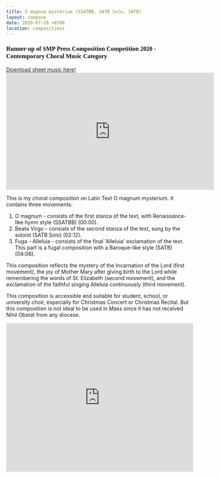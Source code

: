 ```yaml
---
title: O magnum mysterium (SSATBB, SATB Solo, SATB)
layout: compose
date: 2020-07-28 +0700
location: compositions
---
```


<h3 style="font-family: 'Calibri';color: #0D0D0D;">Runner-up of SMP Press Composition Competition 2020 - Contemporary Choral Music Category</h3>

<div class="button">
    <a href="https://www.sheetmusicplus.com/title/21833321" target="_blank" onclick="ga('send', 'event', 'buttons', 'download', 'comp-o-magnum-mysterium')">Download sheet music here!</a>
</div>

<iframe width="560" height="315" src="https://www.youtube.com/embed/ZaPOEZ4jic4" frameborder="0" allow="accelerometer; autoplay; clipboard-write; encrypted-media; gyroscope; picture-in-picture" allowfullscreen></iframe>

This is my choral composition on Latin Text O magnum mysterium. It contains three movements:
1. O magnum - consists of the first stanza of the text, with Renaissance-like hymn style (SSATBB) (00:00).
2. Beata Virgo - consists of the second stanza of the text, sung by the soloist (SATB Solo) (02:12).
3. Fuga - Alleluia - consists of the final 'Alleluia' exclamation of the text. This part is a fugal composition with a Baroque-like style (SATB) (04:06).

This composition reflects the mystery of the Incarnation of the Lord (first movement), the joy of Mother Mary after giving birth to the Lord while remembering the words of St. Elizabeth (second movement), and the exclamation of the faithful singing Alleluia continuously (third movement).

This composition is accessible and suitable for student, school, or university choir, especially for Christmas Concert or Christmas Recital. But this composition is not ideal to be used in Mass since it has not received Nihil Obstat from any diocese.

<iframe src="https://audiomack.com/embed/album/cgdl/o-magnum-mysterium?background=1" scrolling="no" width="100%" height="400" scrollbars="no" frameborder="0"></iframe>